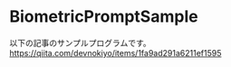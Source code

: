 # BiometricPromptSample
以下の記事のサンプルプログラムです。  
https://qiita.com/devnokiyo/items/1fa9ad291a6211ef1595
